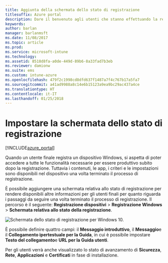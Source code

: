 ```yaml
---
title: Aggiunta della schermata dello stato di registrazione
titlesuffix: Azure portal
description: Dare il benvenuto agli utenti che stanno effettuando la registrazione di dispositivi Windows 10.
keywords: 
author: barlan
manager: barlanmsft
ms.date: 11/08/2017
ms.topic: article
ms.prod: 
ms.service: microsoft-intune
ms.technology: 
ms.assetid: 8518d8fa-a0de-449d-89b6-8a33fad7b3eb
ms.reviewer: damionw
ms.suite: ems
ms.custom: intune-azure
ms.openlocfilehash: 479f2c1998cd8dfd637f1487a7f4c767b17a5fa7
ms.sourcegitcommit: a41ad9988a8c14e6b15123a9ea9bc29ac437a4ce
ms.translationtype: HT
ms.contentlocale: it-IT
ms.lasthandoff: 01/25/2018
---
```

# <a name="set-up-an-enrollment-status-screen"></a>Impostare la schermata dello stato di registrazione

[!INCLUDE[azure_portal](./includes/azure_portal.md)]

Quando un utente finale registra un dispositivo Windows, si aspetta di poter accedere a tutte le funzionalità necessarie per essere produttivo subito dopo la registrazione. Tuttavia i contenuti, le app, i criteri e le impostazioni sono disponibili nel dispositivo una volta terminato il processo di registrazione.

È possibile aggiungere una schermata relativa allo stato di registrazione per rendere disponibili altre informazioni per gli utenti finali per quanto riguarda i passaggi da seguire una volta terminato il processo di registrazione. Il percorso è il seguente: **Registrazione dispositivi** > **Registrazione Windows** > **Schermata relativa allo stato della registrazione**.

![Schermata dello stato di registrazione per Windows 10.](win10-enrollment-status-admin-setup.png)

È possibile definire quattro campi: il **Messaggio introduttivo**, il **Messaggio**e il **Collegamento ipertestuale per la Guida**, in cui è possibile impostare **Testo del collegamento**e **URL per la Guida utenti**.

Per gli utenti verrà anche visualizzato lo stato di avanzamento di **Sicurezza**, **Rete**, **Applicazioni** e **Certificati** in fase di installazione.
